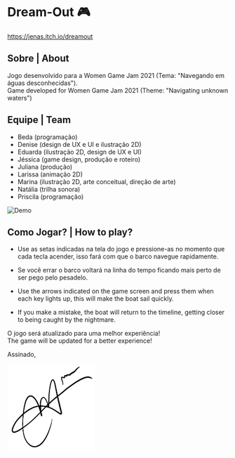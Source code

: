 # Dream-Out 🎮
https://jenas.itch.io/dreamout

## Sobre | About

Jogo desenvolvido para a Women Game Jam 2021 (Tema: "Navegando em águas desconhecidas").
<br>
Game developed for Women Game Jam 2021 (Theme: "Navigating unknown waters")


## Equipe | Team

- Beda (programação)
- Denise (design de UX e UI e ilustração 2D)
- Eduarda (ilustração 2D, design de UX e UI)
- Jéssica (game design, produção e roteiro)
- Juliana (produção)
- Larissa (animação 2D)
- Marina (ilustração 2D, arte conceitual, direção de arte)
- Natália (trilha sonora)
- Priscila (programação)

![Demo](./demo.gif)

## Como Jogar? | How to play?

- Use as setas indicadas na tela do jogo e pressione-as no momento que cada tecla acender, isso fará com que o barco navegue rapidamente.
- Se você errar o barco voltará na linha do tempo ficando mais perto de ser pego pelo pesadelo.

- Use the arrows indicated on the game screen and press them when each key lights up, this will make the boat sail quickly.
- If you make a mistake, the boat will return to the timeline, getting closer to being caught by the nightmare.

O jogo será atualizado para uma melhor experiência!
<br>
The game will be updated for a better experience!

Assinado,

<img src="IMG_0092.png" width="200" height="200"/>
